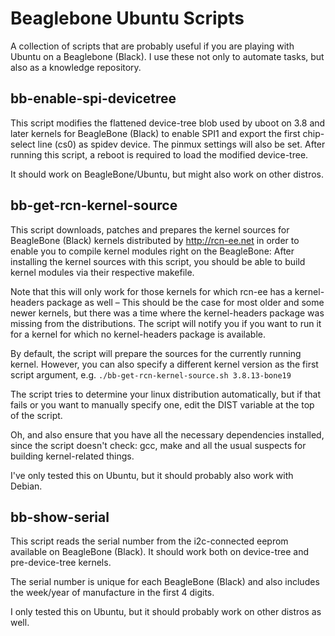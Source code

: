 # Beaglebone Ubuntu Scripts

A collection of scripts that are probably useful if you are playing with Ubuntu on a Beaglebone (Black). I use these not only to automate tasks, but also as a knowledge repository.

bb-enable-spi-devicetree
------------------------

This script modifies the flattened device-tree blob used by uboot on 3.8 and later kernels for BeagleBone (Black) to enable SPI1 and export the first chip-select line (cs0) as spidev device. The pinmux settings will also be set. After running this script, a reboot is required to load the modified device-tree.

It should work on BeagleBone/Ubuntu, but might also work on other distros.

bb-get-rcn-kernel-source
------------------------

This script downloads, patches and prepares the kernel sources for BeagleBone (Black) kernels distributed by http://rcn-ee.net in order to enable you to compile kernel modules right on the BeagleBone: After installing the kernel sources with this script, you should be able to build kernel modules via their respective makefile.

Note that this will only work for those kernels for which rcn-ee has a kernel-headers package as well – This should be the case for most older and some newer kernels, but there was a time where the kernel-headers package was missing from the distributions. The script will notify you if you want to run it for a kernel for which no kernel-headers package is available.

By default, the script will prepare the sources for the currently running kernel. However, you can also specify a different kernel version as the first script argument, e.g. `./bb-get-rcn-kernel-source.sh 3.8.13-bone19`

The script tries to determine your linux distribution automatically, but if that fails or you want to manually specify one, edit the DIST variable at the top of the script.

Oh, and also ensure that you have all the necessary dependencies installed, since the script doesn't check: gcc, make and all the usual suspects for building kernel-related things.

I've only tested this on Ubuntu, but it should probably also work with Debian.

bb-show-serial
--------------

This script reads the serial number from the i2c-connected eeprom available on BeagleBone (Black). It should work both on device-tree and pre-device-tree kernels.

The serial number is unique for each BeagleBone (Black) and also includes the week/year of manufacture in the first 4 digits.

I only tested this on Ubuntu, but it should probably work on other distros as well.

